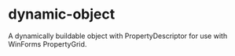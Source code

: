 # dynamic-object
A dynamically buildable object with PropertyDescriptor for use with WinForms PropertyGrid.
